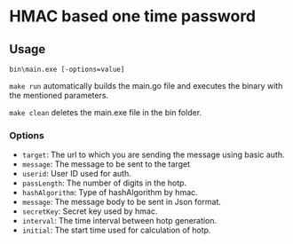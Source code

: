 # HMAC based one time password

## Usage

    bin\main.exe [-options=value]

`make run` automatically builds the main.go file and executes the binary with the mentioned parameters.

`make clean` deletes the main.exe file in the bin folder.

### Options

- `target`: The url to which you are sending the message using basic auth.
- `message`: The message to be sent to the target
- `userid`: User ID used for auth.
- `passLength`: The number of digits in the hotp.
- `hashAlgorithm`: Type of hashAlgorithm by hmac.
- `message`: The message body to be sent in Json format.
- `secretKey`: Secret key used by hmac.
- `interval`: The time interval between hotp generation.
- `initial`: The start time used for calculation of hotp.
